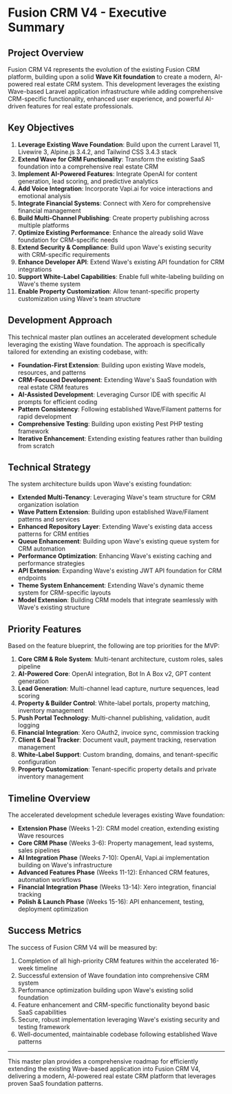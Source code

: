 # Fusion CRM V4 - Executive Summary

## Project Overview

Fusion CRM V4 represents the evolution of the existing Fusion CRM platform, building upon a solid **Wave Kit foundation** to create a modern, AI-powered real estate CRM system. This development leverages the existing Wave-based Laravel application infrastructure while adding comprehensive CRM-specific functionality, enhanced user experience, and powerful AI-driven features for real estate professionals.

## Key Objectives

1. **Leverage Existing Wave Foundation**: Build upon the current Laravel 11, Livewire 3, Alpine.js 3.4.2, and Tailwind CSS 3.4.3 stack
2. **Extend Wave for CRM Functionality**: Transform the existing SaaS foundation into a comprehensive real estate CRM
3. **Implement AI-Powered Features**: Integrate OpenAI for content generation, lead scoring, and predictive analytics
4. **Add Voice Integration**: Incorporate Vapi.ai for voice interactions and emotional analysis
5. **Integrate Financial Systems**: Connect with Xero for comprehensive financial management
6. **Build Multi-Channel Publishing**: Create property publishing across multiple platforms
7. **Optimize Existing Performance**: Enhance the already solid Wave foundation for CRM-specific needs
8. **Extend Security & Compliance**: Build upon Wave's existing security with CRM-specific requirements
9. **Enhance Developer API**: Extend Wave's existing API foundation for CRM integrations
10. **Support White-Label Capabilities**: Enable full white-labeling building on Wave's theme system
11. **Enable Property Customization**: Allow tenant-specific property customization using Wave's team structure

## Development Approach

This technical master plan outlines an accelerated development schedule leveraging the existing Wave foundation. The approach is specifically tailored for extending an existing codebase, with:

- **Foundation-First Extension**: Building upon existing Wave models, resources, and patterns
- **CRM-Focused Development**: Extending Wave's SaaS foundation with real estate CRM features
- **AI-Assisted Development**: Leveraging Cursor IDE with specific AI prompts for efficient coding
- **Pattern Consistency**: Following established Wave/Filament patterns for rapid development
- **Comprehensive Testing**: Building upon existing Pest PHP testing framework
- **Iterative Enhancement**: Extending existing features rather than building from scratch

## Technical Strategy

The system architecture builds upon Wave's existing foundation:

- **Extended Multi-Tenancy**: Leveraging Wave's team structure for CRM organization isolation
- **Wave Pattern Extension**: Building upon established Wave/Filament patterns and services
- **Enhanced Repository Layer**: Extending Wave's existing data access patterns for CRM entities
- **Queue Enhancement**: Building upon Wave's existing queue system for CRM automation
- **Performance Optimization**: Enhancing Wave's existing caching and performance strategies
- **API Extension**: Expanding Wave's existing JWT API foundation for CRM endpoints
- **Theme System Enhancement**: Extending Wave's dynamic theme system for CRM-specific layouts
- **Model Extension**: Building CRM models that integrate seamlessly with Wave's existing structure

## Priority Features

Based on the feature blueprint, the following are top priorities for the MVP:

1. **Core CRM & Role System**: Multi-tenant architecture, custom roles, sales pipeline
2. **AI-Powered Core**: OpenAI integration, Bot In A Box v2, GPT content generation
3. **Lead Generation**: Multi-channel lead capture, nurture sequences, lead scoring
4. **Property & Builder Control**: White-label portals, property matching, inventory management
5. **Push Portal Technology**: Multi-channel publishing, validation, audit logging
6. **Financial Integration**: Xero OAuth2, invoice sync, commission tracking
7. **Client & Deal Tracker**: Document vault, payment tracking, reservation management
8. **White-Label Support**: Custom branding, domains, and tenant-specific configuration
9. **Property Customization**: Tenant-specific property details and private inventory management

## Timeline Overview

The accelerated development schedule leverages existing Wave foundation:

- **Extension Phase** (Weeks 1-2): CRM model creation, extending existing Wave resources
- **Core CRM Phase** (Weeks 3-6): Property management, lead systems, sales pipelines
- **AI Integration Phase** (Weeks 7-10): OpenAI, Vapi.ai implementation building on Wave's infrastructure
- **Advanced Features Phase** (Weeks 11-12): Enhanced CRM features, automation workflows
- **Financial Integration Phase** (Weeks 13-14): Xero integration, financial tracking
- **Polish & Launch Phase** (Weeks 15-16): API enhancement, testing, deployment optimization

## Success Metrics

The success of Fusion CRM V4 will be measured by:

1. Completion of all high-priority CRM features within the accelerated 16-week timeline
2. Successful extension of Wave foundation into comprehensive CRM system
3. Performance optimization building upon Wave's existing solid foundation
4. Feature enhancement and CRM-specific functionality beyond basic SaaS capabilities
5. Secure, robust implementation leveraging Wave's existing security and testing framework
6. Well-documented, maintainable codebase following established Wave patterns

---

This master plan provides a comprehensive roadmap for efficiently extending the existing Wave-based application into Fusion CRM V4, delivering a modern, AI-powered real estate CRM platform that leverages proven SaaS foundation patterns.